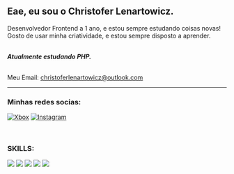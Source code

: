 ## Eae, eu sou o Christofer Lenartowicz.

Desenvolvedor Frontend a 1 ano, e estou sempre estudando coisas novas!
<br> Gosto de usar minha criatividade, e estou sempre disposto a aprender.

<br> __*Atualmente estudando PHP.*__

<br> Meu Email:
<a href="mailto:christoferlenartowiz@outlook.com">christoferlenartowicz@outlook.com</a>

<hr>

### Minhas redes socias:
[![Xbox](https://img.shields.io/badge/Xbox-107C10?style=for-the-badge&logo=xbox&logoColor=white)](https://account.xbox.com/pt-br/profile?gamertag=lIyANDR3WyIl)
[![Instagram](https://img.shields.io/badge/Instagram-E4405F?style=for-the-badge&logo=instagram&logoColor=white)](https://www.instagram.com/christofer.lenartowicz)

<br>

### SKILLS:
[![](https://img.shields.io/badge/HTML5-E34F26?style=for-the-badge&logo=html5&logoColor=white)](#)
[![](https://img.shields.io/badge/CSS3-1572B6?style=for-the-badge&logo=css3&logoColor=white)](#)
[![](https://img.shields.io/badge/Sass-CC6699?style=for-the-badge&logo=sass&logoColor=white)](#)
[![](https://img.shields.io/badge/JavaScript-F7DF1E?style=for-the-badge&logo=javascript&logoColor=black)](#)
[![](https://img.shields.io/badge/PHP-777BB4?style=for-the-badge&logo=php&logoColor=white)](#)

